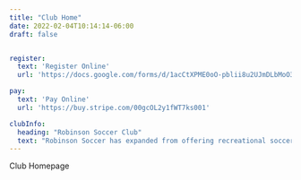 ```yaml
---
title: "Club Home"
date: 2022-02-04T10:14:14-06:00
draft: false


register:
  text: 'Register Online'
  url: 'https://docs.google.com/forms/d/1acCtXPME0oO-pblii8u2UJmDLbMoO3D_AKifIt9JQk0/edit'

pay:
  text: 'Pay Online'
  url: 'https://buy.stripe.com/00gcOL2y1fWT7ks001'

clubInfo:
  heading: "Robinson Soccer Club"
  text: "Robinson Soccer has expanded from offering recreational soccer through the City of Robinson Parks & Recreations Department to our very own U18, U14 and U12 travel soccer club! We are very excited to provide this opportunity to the youth of Crawford County, Illinois."
---
```


Club Homepage
